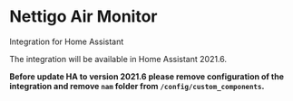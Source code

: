 # Nettigo Air Monitor
Integration for Home Assistant

The integration will be available in Home Assistant 2021.6.

**Before update HA to version 2021.6 please remove configuration of the integration and remove `nam` folder from `/config/custom_components`.**
